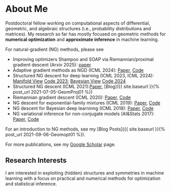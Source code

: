# About Me

Postdoctoral fellow working on computational aspects of differential, geometric, and algebraic structures (i.e., probability distributions and matrices). My research so far has mostly focused on geometric methods for **numerical optimization** and **approximate inference** in machine learning.


For natural-gradient (NG) methods, please see 
* Improving optimizers Shampoo and SOAP via Riemannian/proximal gradient descent (Arxiv 2025): [paper](https://arxiv.org/abs/2509.03378)
* Adaptive gradient methods as NGD (ICML 2024): [Paper](https://arxiv.org/abs/2402.03496), [Code](https://github.com/yorkerlin/remove-the-square-root)
* Structured NG descent for deep learning (ICML 2023, ICML 2024): [Manifold View](https://arxiv.org/abs/2302.09738)  [Code 2023](https://github.com/yorkerlin/StructuredNGD-DL);  [Bayesian View](https://arxiv.org/abs/2312.05705) [Code 2024](https://github.com/f-dangel/singd)
* Structured NG descent (ICML 2021):[Paper](https://arxiv.org/abs/2102.07405), [Blog]({{ site.baseurl }}{% post_url 2021-07-05-GeomProj01 %})
* Riemannian gradient descent (ICML 2020): [Paper](https://arxiv.org/abs/2002.10060), [Code](https://github.com/yorkerlin/iBayesLRule)
* NG descent for exponential-family mixtures (ICML 2019): [Paper](https://arxiv.org/abs/1906.02914), [Code](https://github.com/yorkerlin/VB-MixEF)
* NG descent for Bayesian deep learninng (ICML 2018): [Paper](https://arxiv.org/abs/1806.04854), [Code](https://github.com/emtiyaz/vadam)
* NG variational inference for non-conjugate models (AI&Stats 2017): [Paper](https://arxiv.org/abs/1703.04265), [Code](https://github.com/emtiyaz/cvi)


For an introduction to NG methods, see my [Blog Posts]({{ site.baseurl }}{% post_url 2021-09-06-Geomopt01 %}).

For more publications, see my [Google Scholar](https://scholar.google.com/citations?user=sGl6muoAAAAJ&hl=en) page.

<!--I review papers from conferences ([ICML](https://icml.cc/), [NeurIPS](https://nips.cc/), [ICLR](https://iclr.cc/), [AI&Stats](https://aistats.org/)), journals ([JMLR](https://www.jmlr.org/), [Information Geometry (Springer)](https://www.springer.com/journal/41884)), and workshops ([Optimization for Machine Learning](https://opt-ml.org/), [Advances in Approximate Bayesian Inference](http://approximateinference.org/)).-->

## Research Interests

I am interested in exploiting (hidden) structures and symmetries in machine learning with a focus on practical and numerical methods for optimization and statistical inference.

<!--## News-->

<!--{% include news.html %}-->
<!--[Click here for all news](/news/)-->

<!--* Designing adaptive non-diagonal methods via Riemannian gradient descent (Arxiv 2025): [paper](https://arxiv.org/abs/2502.06268)-->
